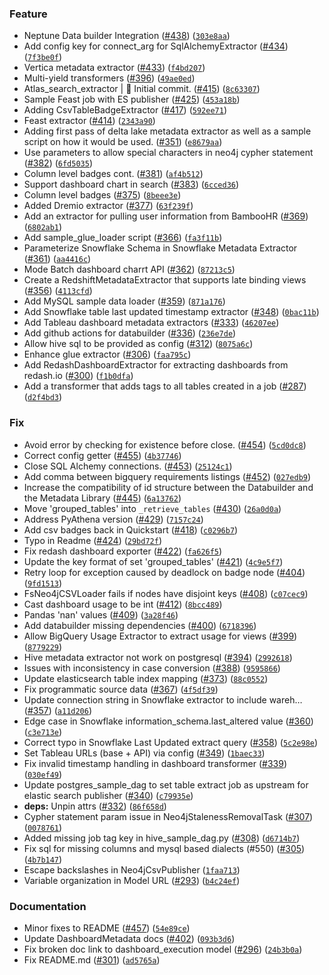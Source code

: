 ### Feature
* Neptune Data builder Integration ([#438](https://github.com/mgorsk1/amundsendatabuilder/issues/438)) ([`303e8aa`](https://github.com/mgorsk1/amundsendatabuilder/commit/303e8aa2a42779070f5d6260faac010ba86a216c))
* Add config key for connect_arg for SqlAlchemyExtractor ([#434](https://github.com/mgorsk1/amundsendatabuilder/issues/434)) ([`7f3be0f`](https://github.com/mgorsk1/amundsendatabuilder/commit/7f3be0fe58ec863679169e945441e01fcdc0e64c))
* Vertica metadata extractor ([#433](https://github.com/mgorsk1/amundsendatabuilder/issues/433)) ([`f4bd207`](https://github.com/mgorsk1/amundsendatabuilder/commit/f4bd2071cf9c31ae6ff9a51bb5983f5c18e4a0bf))
* Multi-yield transformers ([#396](https://github.com/mgorsk1/amundsendatabuilder/issues/396)) ([`49ae0ed`](https://github.com/mgorsk1/amundsendatabuilder/commit/49ae0ed253aabec38346d0f26479218dec62081f))
* Atlas_search_extractor | :tada: Initial commit. ([#415](https://github.com/mgorsk1/amundsendatabuilder/issues/415)) ([`8c63307`](https://github.com/mgorsk1/amundsendatabuilder/commit/8c633072da81b7fb2e343aa31e6e7f9c3bfae07d))
* Sample Feast job with ES publisher ([#425](https://github.com/mgorsk1/amundsendatabuilder/issues/425)) ([`453a18b`](https://github.com/mgorsk1/amundsendatabuilder/commit/453a18b9f70b94226bf01180d7e44b915ca2ddcf))
* Adding CsvTableBadgeExtractor ([#417](https://github.com/mgorsk1/amundsendatabuilder/issues/417)) ([`592ee71`](https://github.com/mgorsk1/amundsendatabuilder/commit/592ee7139070c6e86ab8c3050ab72465ec9ee688))
* Feast extractor ([#414](https://github.com/mgorsk1/amundsendatabuilder/issues/414)) ([`2343a90`](https://github.com/mgorsk1/amundsendatabuilder/commit/2343a90b09932a173cbef13ad912bd2e7864dea0))
* Adding first pass of delta lake metadata extractor as well as a sample script on how it would be used. ([#351](https://github.com/mgorsk1/amundsendatabuilder/issues/351)) ([`e8679aa`](https://github.com/mgorsk1/amundsendatabuilder/commit/e8679aadbcf940fb1b422b1d44298a314f2e5f12))
* Use parameters to allow special characters in neo4j cypher statement ([#382](https://github.com/mgorsk1/amundsendatabuilder/issues/382)) ([`6fd5035`](https://github.com/mgorsk1/amundsendatabuilder/commit/6fd503563d49157a4a2611ad66fca2680dc62c68))
* Column level badges cont. ([#381](https://github.com/mgorsk1/amundsendatabuilder/issues/381)) ([`af4b512`](https://github.com/mgorsk1/amundsendatabuilder/commit/af4b51265e11d1ee9e8651cebeb0d00592eec2d5))
* Support dashboard chart in search ([#383](https://github.com/mgorsk1/amundsendatabuilder/issues/383)) ([`6cced36`](https://github.com/mgorsk1/amundsendatabuilder/commit/6cced36bdccd7a007872928f4075f7528daa8449))
* Column level badges ([#375](https://github.com/mgorsk1/amundsendatabuilder/issues/375)) ([`8beee3e`](https://github.com/mgorsk1/amundsendatabuilder/commit/8beee3ea2ba0a81f4cc321791b9185a4316d9193))
* Added Dremio extractor ([#377](https://github.com/mgorsk1/amundsendatabuilder/issues/377)) ([`63f239f`](https://github.com/mgorsk1/amundsendatabuilder/commit/63f239fd793e6b362f1d9aa064862f23b4718c09))
* Add an extractor for pulling user information from BambooHR ([#369](https://github.com/mgorsk1/amundsendatabuilder/issues/369)) ([`6802ab1`](https://github.com/mgorsk1/amundsendatabuilder/commit/6802ab13d18d9a3f27d54dd7a7e43b4c3606da39))
* Add sample_glue_loader script ([#366](https://github.com/mgorsk1/amundsendatabuilder/issues/366)) ([`fa3f11b`](https://github.com/mgorsk1/amundsendatabuilder/commit/fa3f11b32560fe43d95bfcdab402832898858b44))
* Parameterize Snowflake Schema in Snowflake Metadata Extractor ([#361](https://github.com/mgorsk1/amundsendatabuilder/issues/361)) ([`aa4416c`](https://github.com/mgorsk1/amundsendatabuilder/commit/aa4416c51668e887817d197edd5a7365f83446d3))
* Mode Batch dashboard charrt API ([#362](https://github.com/mgorsk1/amundsendatabuilder/issues/362)) ([`87213c5`](https://github.com/mgorsk1/amundsendatabuilder/commit/87213c5ae45e1cbe116295eafa568a775d21a889))
* Create a RedshiftMetadataExtractor that supports late binding views ([#356](https://github.com/mgorsk1/amundsendatabuilder/issues/356)) ([`4113cfd`](https://github.com/mgorsk1/amundsendatabuilder/commit/4113cfd309ddf633b42ae511b0f0215bd3642621))
* Add MySQL sample data loader ([#359](https://github.com/mgorsk1/amundsendatabuilder/issues/359)) ([`871a176`](https://github.com/mgorsk1/amundsendatabuilder/commit/871a1763a7b0837bb6c0ba12810b9264aaa67d59))
* Add Snowflake table last updated timestamp extractor ([#348](https://github.com/mgorsk1/amundsendatabuilder/issues/348)) ([`0bac11b`](https://github.com/mgorsk1/amundsendatabuilder/commit/0bac11bcb7cd1de974548d7d3428d209fb65d4f4))
* Add Tableau dashboard metadata extractors ([#333](https://github.com/mgorsk1/amundsendatabuilder/issues/333)) ([`46207ee`](https://github.com/mgorsk1/amundsendatabuilder/commit/46207eee9bc50b7cb09e0effbff61edcb34e5d3b))
* Add github actions for databuilder ([#336](https://github.com/mgorsk1/amundsendatabuilder/issues/336)) ([`236e7de`](https://github.com/mgorsk1/amundsendatabuilder/commit/236e7dec1d6f059e0227bf92ed6df457b448ee56))
* Allow hive sql to be provided as config ([#312](https://github.com/mgorsk1/amundsendatabuilder/issues/312)) ([`8075a6c`](https://github.com/mgorsk1/amundsendatabuilder/commit/8075a6c7604c0f9c3491cdd85c0e1e97a7fd5b99))
* Enhance glue extractor ([#306](https://github.com/mgorsk1/amundsendatabuilder/issues/306)) ([`faa795c`](https://github.com/mgorsk1/amundsendatabuilder/commit/faa795ce335e12323fb69b1041435df38034b158))
* Add RedashDashboardExtractor for extracting dashboards from redash.io ([#300](https://github.com/mgorsk1/amundsendatabuilder/issues/300)) ([`f1b0dfa`](https://github.com/mgorsk1/amundsendatabuilder/commit/f1b0dfa399295124484242a666ddf2f20791aff7))
* Add a transformer that adds tags to all tables created in a job ([#287](https://github.com/mgorsk1/amundsendatabuilder/issues/287)) ([`d2f4bd3`](https://github.com/mgorsk1/amundsendatabuilder/commit/d2f4bd308c1ef92ea2bbfb7a7443cb42113f03f9))

### Fix
* Avoid error by checking for existence before close. ([#454](https://github.com/mgorsk1/amundsendatabuilder/issues/454)) ([`5cd0dc8`](https://github.com/mgorsk1/amundsendatabuilder/commit/5cd0dc83d31409de1d81e38a087a1347392e6f16))
* Correct config getter ([#455](https://github.com/mgorsk1/amundsendatabuilder/issues/455)) ([`4b37746`](https://github.com/mgorsk1/amundsendatabuilder/commit/4b377465b5ee195c39a0c23b746c2ad9ebd7619f))
* Close SQL Alchemy connections. ([#453](https://github.com/mgorsk1/amundsendatabuilder/issues/453)) ([`25124c1`](https://github.com/mgorsk1/amundsendatabuilder/commit/25124c169faee6c2e48f47326fcfcbaf19e32e9e))
* Add comma between bigquery requirements listings ([#452](https://github.com/mgorsk1/amundsendatabuilder/issues/452)) ([`027edb9`](https://github.com/mgorsk1/amundsendatabuilder/commit/027edb948195f3ad032548f9f3ab0868a57263a3))
* Increase the compatibility of id structure between the Databuilder and the Metadata Library ([#445](https://github.com/mgorsk1/amundsendatabuilder/issues/445)) ([`6a13762`](https://github.com/mgorsk1/amundsendatabuilder/commit/6a13762ddaea1226f54d289f2b3011c4cb1e43c7))
* Move 'grouped_tables' into `_retrieve_tables` ([#430](https://github.com/mgorsk1/amundsendatabuilder/issues/430)) ([`26a0d0a`](https://github.com/mgorsk1/amundsendatabuilder/commit/26a0d0a4ffe5bf004507c9d1598a5f08b30ecdf0))
* Address PyAthena version ([#429](https://github.com/mgorsk1/amundsendatabuilder/issues/429)) ([`7157c24`](https://github.com/mgorsk1/amundsendatabuilder/commit/7157c24305a48e124ac873529f54c0eabe5d5190))
* Add csv badges back in Quickstart ([#418](https://github.com/mgorsk1/amundsendatabuilder/issues/418)) ([`c0296b7`](https://github.com/mgorsk1/amundsendatabuilder/commit/c0296b70de8aae4116fd3869233cd9de0d08fbbc))
* Typo in Readme ([#424](https://github.com/mgorsk1/amundsendatabuilder/issues/424)) ([`29bd72f`](https://github.com/mgorsk1/amundsendatabuilder/commit/29bd72f442ce8feb002a6b56b39f38b099186604))
* Fix redash dashboard exporter ([#422](https://github.com/mgorsk1/amundsendatabuilder/issues/422)) ([`fa626f5`](https://github.com/mgorsk1/amundsendatabuilder/commit/fa626f5cb2f92e5627c1a62ba5834b458ad0994d))
* Update the key format of set 'grouped_tables' ([#421](https://github.com/mgorsk1/amundsendatabuilder/issues/421)) ([`4c9e5f7`](https://github.com/mgorsk1/amundsendatabuilder/commit/4c9e5f753bab6a21f116337005e995e1d38ef268))
* Retry loop for exception caused by deadlock on badge node ([#404](https://github.com/mgorsk1/amundsendatabuilder/issues/404)) ([`9fd1513`](https://github.com/mgorsk1/amundsendatabuilder/commit/9fd1513b0eb0b7426d9ba8852f1e61457536adee))
* FsNeo4jCSVLoader fails if nodes have disjoint keys ([#408](https://github.com/mgorsk1/amundsendatabuilder/issues/408)) ([`c07cec9`](https://github.com/mgorsk1/amundsendatabuilder/commit/c07cec9588e30e8c87682882417a72dca1d1866d))
* Cast dashboard usage to be int ([#412](https://github.com/mgorsk1/amundsendatabuilder/issues/412)) ([`8bcc489`](https://github.com/mgorsk1/amundsendatabuilder/commit/8bcc4894c15d2de7f57e838668ff9709b97239ed))
* Pandas 'nan' values ([#409](https://github.com/mgorsk1/amundsendatabuilder/issues/409)) ([`3a28f46`](https://github.com/mgorsk1/amundsendatabuilder/commit/3a28f46915e3757c8445f2dfe6b7714a7789820a))
* Add databuilder missing dependencies ([#400](https://github.com/mgorsk1/amundsendatabuilder/issues/400)) ([`6718396`](https://github.com/mgorsk1/amundsendatabuilder/commit/6718396ed0aca467f61638c307822c18fbec6f65))
* Allow BigQuery Usage Extractor to extract usage for views ([#399](https://github.com/mgorsk1/amundsendatabuilder/issues/399)) ([`8779229`](https://github.com/mgorsk1/amundsendatabuilder/commit/8779229ce8446408fff310fc9bb50f472f0eca87))
* Hive metadata extractor not work on postgresql ([#394](https://github.com/mgorsk1/amundsendatabuilder/issues/394)) ([`2992618`](https://github.com/mgorsk1/amundsendatabuilder/commit/2992618d5d29e7061755dd62acba0eb53635fc1b))
* Issues with inconsistency in case conversion ([#388](https://github.com/mgorsk1/amundsendatabuilder/issues/388)) ([`9595866`](https://github.com/mgorsk1/amundsendatabuilder/commit/95958660e72b9c17f491f6e09994a47a84b55697))
* Update elasticsearch table index mapping ([#373](https://github.com/mgorsk1/amundsendatabuilder/issues/373)) ([`88c0552`](https://github.com/mgorsk1/amundsendatabuilder/commit/88c055228412aa36ab0f9d82b57b6442d7064b7c))
* Fix programmatic source data ([#367](https://github.com/mgorsk1/amundsendatabuilder/issues/367)) ([`4f5df39`](https://github.com/mgorsk1/amundsendatabuilder/commit/4f5df39cd6ddf05d2347b6d2b280f5cf0fdda5b9))
* Update connection string in Snowflake extractor to include wareh… ([#357](https://github.com/mgorsk1/amundsendatabuilder/issues/357)) ([`a11d206`](https://github.com/mgorsk1/amundsendatabuilder/commit/a11d20698fce49fbba97040d12411181aff0b194))
* Edge case in Snowflake information_schema.last_altered value ([#360](https://github.com/mgorsk1/amundsendatabuilder/issues/360)) ([`c3e713e`](https://github.com/mgorsk1/amundsendatabuilder/commit/c3e713e7f39e7240f3038daa3a3937fb060dbecb))
* Correct typo in Snowflake Last Updated extract query ([#358](https://github.com/mgorsk1/amundsendatabuilder/issues/358)) ([`5c2e98e`](https://github.com/mgorsk1/amundsendatabuilder/commit/5c2e98eb81aa9875f48b3e20eb5bef84ed9c481f))
* Set Tableau URLs (base + API) via config ([#349](https://github.com/mgorsk1/amundsendatabuilder/issues/349)) ([`1baec33`](https://github.com/mgorsk1/amundsendatabuilder/commit/1baec33899df8394b42b6a667ff2a5d1224b8528))
* Fix invalid timestamp handling in dashboard transformer ([#339](https://github.com/mgorsk1/amundsendatabuilder/issues/339)) ([`030ef49`](https://github.com/mgorsk1/amundsendatabuilder/commit/030ef4995d16711c35e205c213f90b3d72ff1499))
* Update postgres_sample_dag to set table extract job as upstream for elastic search publisher ([#340](https://github.com/mgorsk1/amundsendatabuilder/issues/340)) ([`c79935e`](https://github.com/mgorsk1/amundsendatabuilder/commit/c79935e01efdc8c9734727e07238f25c545bfd5d))
* **deps:** Unpin attrs ([#332](https://github.com/mgorsk1/amundsendatabuilder/issues/332)) ([`86f658d`](https://github.com/mgorsk1/amundsendatabuilder/commit/86f658d1ea9750ad916a91056a678e34a71654fb))
* Cypher statement param issue in Neo4jStalenessRemovalTask ([#307](https://github.com/mgorsk1/amundsendatabuilder/issues/307)) ([`0078761`](https://github.com/mgorsk1/amundsendatabuilder/commit/0078761dc94c33c785557df09bb86411ef8f6f46))
* Added missing job tag key in hive_sample_dag.py ([#308](https://github.com/mgorsk1/amundsendatabuilder/issues/308)) ([`d6714b7`](https://github.com/mgorsk1/amundsendatabuilder/commit/d6714b72c75328195a51a6a456d1ab46063243b0))
* Fix sql for missing columns and mysql based dialects (#550) ([#305](https://github.com/mgorsk1/amundsendatabuilder/issues/305)) ([`4b7b147`](https://github.com/mgorsk1/amundsendatabuilder/commit/4b7b147b1d32cd8fce6aa7c24fa1db8d823b8038))
* Escape backslashes in Neo4jCsvPublisher  ([`1faa713`](https://github.com/mgorsk1/amundsendatabuilder/commit/1faa713374c88cf0eb04f744908756c1ef70206e))
* Variable organization in Model URL ([#293](https://github.com/mgorsk1/amundsendatabuilder/issues/293)) ([`b4c24ef`](https://github.com/mgorsk1/amundsendatabuilder/commit/b4c24ef891ba13fc4678faef0faaa5c7bf4c5cb6))

### Documentation
* Minor fixes to README ([#457](https://github.com/mgorsk1/amundsendatabuilder/issues/457)) ([`54e89ce`](https://github.com/mgorsk1/amundsendatabuilder/commit/54e89ce74b70ade742edc77d4e76b9fc8241d8ab))
* Update DashboardMetadata docs ([#402](https://github.com/mgorsk1/amundsendatabuilder/issues/402)) ([`093b3d6`](https://github.com/mgorsk1/amundsendatabuilder/commit/093b3d6fbe40040b6f720c030aa6d8504178b0ea))
* Fix broken doc link to dashboard_execution model ([#296](https://github.com/mgorsk1/amundsendatabuilder/issues/296)) ([`24b3b0a`](https://github.com/mgorsk1/amundsendatabuilder/commit/24b3b0afdf4ad3c6b13f9677d9f805ff43f42de7))
* Fix README.md ([#301](https://github.com/mgorsk1/amundsendatabuilder/issues/301)) ([`ad5765a`](https://github.com/mgorsk1/amundsendatabuilder/commit/ad5765a1cb0ae5fceffb1168876031801b44a79f))
